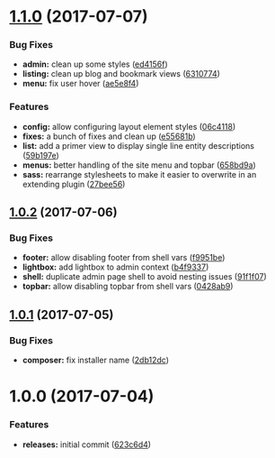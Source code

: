 <a name="1.1.0"></a>
# [1.1.0](https://github.com/hypeJunction/hypeUI/compare/1.0.2...v1.1.0) (2017-07-07)


### Bug Fixes

* **admin:** clean up some styles ([ed4156f](https://github.com/hypeJunction/hypeUI/commit/ed4156f))
* **listing:** clean up blog and bookmark views ([6310774](https://github.com/hypeJunction/hypeUI/commit/6310774))
* **menu:** fix user hover ([ae5e8f4](https://github.com/hypeJunction/hypeUI/commit/ae5e8f4))

### Features

* **config:** allow configuring layout element styles ([06c4118](https://github.com/hypeJunction/hypeUI/commit/06c4118))
* **fixes:** a bunch of fixes and clean up ([e55681b](https://github.com/hypeJunction/hypeUI/commit/e55681b))
* **list:** add a primer view to display single line entity descriptions ([59b197e](https://github.com/hypeJunction/hypeUI/commit/59b197e))
* **menus:** better handling of the site menu and topbar ([658bd9a](https://github.com/hypeJunction/hypeUI/commit/658bd9a))
* **sass:** rearrange stylesheets to make it easier to overwrite in an extending plugin ([27bee56](https://github.com/hypeJunction/hypeUI/commit/27bee56))



<a name="1.0.2"></a>
## [1.0.2](https://github.com/hypeJunction/hypeUI/compare/1.0.1...v1.0.2) (2017-07-06)


### Bug Fixes

* **footer:** allow disabling footer from shell vars ([f9951be](https://github.com/hypeJunction/hypeUI/commit/f9951be))
* **lightbox:** add lightbox to admin context ([b4f9337](https://github.com/hypeJunction/hypeUI/commit/b4f9337))
* **shell:** duplicate admin page shell to avoid nesting issues ([91f1f07](https://github.com/hypeJunction/hypeUI/commit/91f1f07))
* **topbar:** allow disabling topbar from shell vars ([0428ab9](https://github.com/hypeJunction/hypeUI/commit/0428ab9))



<a name="1.0.1"></a>
## [1.0.1](https://github.com/hypeJunction/hypeUI/compare/1.0.0...v1.0.1) (2017-07-05)


### Bug Fixes

* **composer:** fix installer name ([2db12dc](https://github.com/hypeJunction/hypeUI/commit/2db12dc))



<a name="1.0.0"></a>
# 1.0.0 (2017-07-04)


### Features

* **releases:** initial commit ([623c6d4](https://github.com/hypeJunction/hypeUI/commit/623c6d4))



